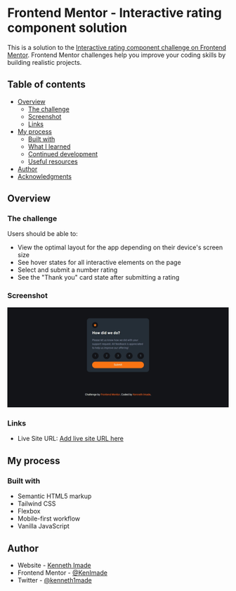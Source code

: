 # Frontend Mentor - Interactive rating component solution

This is a solution to the [Interactive rating component challenge on Frontend Mentor](https://www.frontendmentor.io/challenges/interactive-rating-component-koxpeBUmI). Frontend Mentor challenges help you improve your coding skills by building realistic projects. 

## Table of contents

- [Overview](#overview)
  - [The challenge](#the-challenge)
  - [Screenshot](#screenshot)
  - [Links](#links)
- [My process](#my-process)
  - [Built with](#built-with)
  - [What I learned](#what-i-learned)
  - [Continued development](#continued-development)
  - [Useful resources](#useful-resources)
- [Author](#author)
- [Acknowledgments](#acknowledgments)

## Overview

### The challenge

Users should be able to:

- View the optimal layout for the app depending on their device's screen size
- See hover states for all interactive elements on the page
- Select and submit a number rating
- See the "Thank you" card state after submitting a rating

### Screenshot

![](images/interactive-rating-component.png)

### Links

- Live Site URL: [Add live site URL here](https://kenneths-interactive-rating-component.netlify.app/)

## My process

### Built with

- Semantic HTML5 markup
- Tailwind CSS
- Flexbox
- Mobile-first workflow
- Vanilla JavaScript


## Author

- Website - [Kenneth Imade](https://kenimade.tech)
- Frontend Mentor - [@KenImade](https://www.frontendmentor.io/profile/KenImade)
- Twitter - [@kenneth1made](https://www.twitter.com/kenneth1made)

